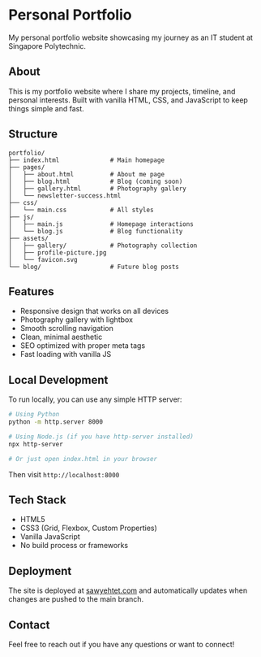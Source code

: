 # Personal Portfolio

My personal portfolio website showcasing my journey as an IT student at Singapore Polytechnic.

## About

This is my portfolio website where I share my projects, timeline, and personal interests. Built with vanilla HTML, CSS, and JavaScript to keep things simple and fast.

## Structure

```
portfolio/
├── index.html              # Main homepage
├── pages/
│   ├── about.html          # About me page
│   ├── blog.html           # Blog (coming soon)
│   ├── gallery.html        # Photography gallery
│   └── newsletter-success.html
├── css/
│   └── main.css            # All styles
├── js/
│   ├── main.js             # Homepage interactions
│   └── blog.js             # Blog functionality
├── assets/
│   ├── gallery/            # Photography collection
│   ├── profile-picture.jpg
│   └── favicon.svg
└── blog/                   # Future blog posts
```

## Features

- Responsive design that works on all devices
- Photography gallery with lightbox
- Smooth scrolling navigation
- Clean, minimal aesthetic
- SEO optimized with proper meta tags
- Fast loading with vanilla JS

## Local Development

To run locally, you can use any simple HTTP server:

```bash
# Using Python
python -m http.server 8000

# Using Node.js (if you have http-server installed)
npx http-server

# Or just open index.html in your browser
```

Then visit `http://localhost:8000`

## Tech Stack

- HTML5
- CSS3 (Grid, Flexbox, Custom Properties)
- Vanilla JavaScript
- No build process or frameworks

## Deployment

The site is deployed at [sawyehtet.com](https://sawyehtet.com) and automatically updates when changes are pushed to the main branch.

## Contact

Feel free to reach out if you have any questions or want to connect!

